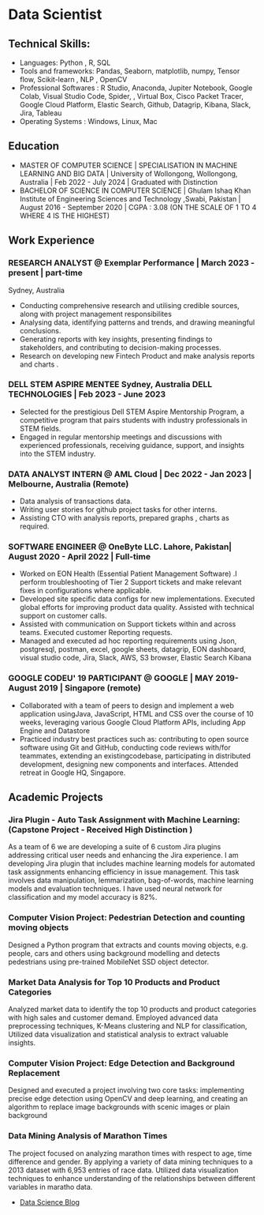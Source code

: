 # Data Scientist

## Technical Skills: 

- Languages: Python , R, SQL
- Tools and frameworks: Pandas, Seaborn, matplotlib, numpy, Tensor flow, Scikit-learn , NLP , OpenCV
- Professional Softwares : R Studio, Anaconda, Jupiter Notebook, Google Colab, Visual Studio Code, Spider, ,  Virtual Box, Cisco Packet Tracer, Google Cloud Platform, Elastic Search, Github, Datagrip, Kibana, Slack, Jira, Tableau
- Operating Systems : Windows, Linux, Mac

## Education

- MASTER OF COMPUTER SCIENCE | SPECIALISATION IN MACHINE LEARNING AND BIG DATA | University of Wollongong, Wollongong, Australia | Feb 2022 - July 2024 | Graduated with Distinction
- BACHELOR OF SCIENCE IN COMPUTER SCIENCE | 
Ghulam Ishaq Khan Institute of Engineering Sciences and Technology ,Swabi, Pakistan | August 2016 - September 2020 | CGPA : 3.08 (ON THE SCALE OF 1 TO 4 WHERE 4 IS THE HIGHEST)

## Work Experience

### RESEARCH ANALYST @ Exemplar Performance | March 2023 - present | part-time
Sydney, Australia
- Conducting comprehensive research and utilising credible sources, along with project management responsibilites
- Analysing data, identifying patterns and trends, and drawing meaningful conclusions.
- Generating reports with key insights, presenting findings to stakeholders, and contributing to decision-making processes.
- Research on developing new Fintech Product and make analysis reports and charts .

### DELL STEM ASPIRE MENTEE Sydney, Australia DELL TECHNOLOGIES | Feb 2023 - June 2023
- Selected for the prestigious Dell STEM Aspire Mentorship Program, a competitive  program that pairs students with industry professionals in STEM fields. 
- Engaged in regular mentorship meetings and discussions with experienced professionals, receiving guidance, support, and insights into the STEM industry.

### DATA ANALYST INTERN @ AML Cloud | Dec 2022 - Jan 2023 | Melbourne, Australia (Remote)
- Data analysis of transactions data.
- Writing user stories for github project tasks for other interns. 
- Assisting CTO with analysis reports, prepared graphs , charts as required.

### SOFTWARE ENGINEER @ OneByte LLC. Lahore, Pakistan| August 2020 - April 2022 | Full-time
- Worked on EON Health (Essential Patient Management Software) .I perform troubleshooting of Tier 2 Support tickets and make relevant fixes in configurations where applicable. 
- Developed site specific data configs for new implementations. Executed global efforts for improving product data quality. Assisted with technical support on customer calls. 
- Assisted with communication on Support tickets within and across teams. Executed customer Reporting requests. 
- Managed and executed ad hoc reporting requirements
using Json, postgresql, postman, excel, google sheets, datagrip, EON dashboard, visual studio code, Jira, Slack, AWS, S3 browser, Elastic Search Kibana

### GOOGLE CODEU' 19 PARTICIPANT @ GOOGLE | MAY 2019-August 2019 | Singapore (remote)
- Collaborated with a team of peers to design and implement a web application usingJava, JavaScript, HTML and CSS over the course of 10 weeks, leveraging various Google Cloud Platform APIs, including App Engine and Datastore
- Practiced industry best practices such as: contributing to open source software using Git and GitHub, conducting code reviews with/for teammates, extending an existingcodebase, participating in distributed development, designing new components and interfaces. Attended retreat in Google HQ, Singapore.

## Academic Projects

### Jira Plugin - Auto Task Assignment with Machine Learning: (Capstone Project - Received High Distinction )

As a team of 6 we are developing a suite of 6 custom Jira plugins addressing critical user needs and enhancing the Jira experience. I am developing Jira plugin that includes machine learning models for automated task assignments enhancing efficiency in issue management. This task involves data manipulation, lemmarization, bag-of-words, machine learning models and evaluation techniques. I have used neural network for classification and my model accuracy is 82%.


### Computer Vision Project: Pedestrian Detection and counting moving objects 

Designed a Python program that extracts and counts moving objects, e.g. people, cars and others using background modelling and detects pedestrians using pre-trained MobileNet SSD object detector.

### Market Data Analysis for Top 10 Products and Product Categories 
Analyzed market data to identify the top 10 products and product categories with high sales and customer demand. Employed advanced data preprocessing techniques, K-Means clustering and NLP for classification, Utilized data visualization and statistical analysis to extract valuable insights.

### Computer Vision Project: Edge Detection and Background Replacement 
Designed and executed a project involving two core tasks: implementing precise edge detection using OpenCV and deep learning, and creating an algorithm to replace image backgrounds with scenic images or plain background

### Data Mining Analysis of Marathon Times
The project focused on analyzing marathon times with respect to age, time difference and gender. By applying a variety of data mining techniques to a 2013 dataset with 6,953 entries of race data. Utilized data visualization techniques to enhance understanding of the relationships between different variables in maratho data.

- [Data Science Blog](https://medium.com/@maria-asghar)
